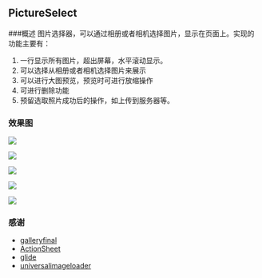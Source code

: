 ## PictureSelect

###概述
图片选择器，可以通过相册或者相机选择图片，显示在页面上。实现的功能主要有：

 1. 一行显示所有图片，超出屏幕，水平滚动显示。
 2. 可以选择从相册或者相机选择图片来展示
 3. 可以进行大图预览，预览时可进行放缩操作
 4. 可进行删除功能
 5. 预留选取照片成功后的操作，如上传到服务器等。
 
### 效果图
![](http://img.blog.csdn.net/20160513152752456)

![](http://img.blog.csdn.net/20160513152807268)

![](http://img.blog.csdn.net/20160513152824143)

![](http://img.blog.csdn.net/20160513152844518)

![](http://img.blog.csdn.net/20160513152854975)


### 感谢

 - [galleryfinal](https://github.com/pengjianbo/GalleryFinal)
 - [ActionSheet](https://github.com/baoyongzhang/android-ActionSheet)
 - [glide](https://github.com/bumptech/glide) 
 - [universalimageloader](https://github.com/nostra13/Android-Universal-Image-Loader)
